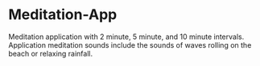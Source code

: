 # Meditation-App
Meditation application with 2 minute, 5 minute, and 10 minute intervals. Application meditation sounds include the sounds of waves rolling on the beach or relaxing rainfall.

